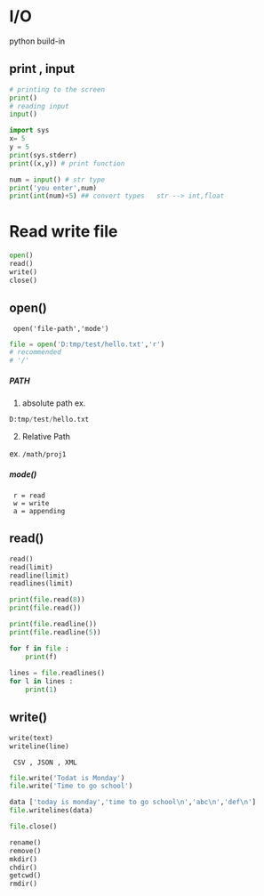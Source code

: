 # I/O

python build-in


## print , input
```python
# printing to the screen
print()   
# reading input
input()
```
```python
import sys
x= 5
y = 5
print(sys.stderr)
print((x,y)) # print function
```
```python
num = input() # str type
print('you enter',num)
print(int(num)+5) ## convert types   str --> int,float
```

# Read write file
```python
open()
read()
write()
close()
```
## open()
` open('file-path','mode')`

```python
file = open('D:tmp/test/hello.txt','r')
# recommended
# '/'
```
##### PATH
1. absolute path
ex.
```python
D:tmp/test/hello.txt
```

2. Relative Path
 
 ex.
 `` /math/proj1 ``
 
 ##### mode()
 ```
  r = read
  w = write
  a = appending
```
## read()
```python
read()
read(limit)
readline(limit)
readlines(limit)
``` 
```python
print(file.read(8))
print(file.read())

print(file.readline())
print(file.readline(5))

for f in file :
    print(f)
    
lines = file.readlines()
for l in lines :
    print(1)    
```
## write()
```python
write(text)
writeline(line)
```
```  CSV , JSON , XML ```

```python
file.write('Todat is Monday')
file.write('Time to go school')

data ['today is monday','time to go school\n','abc\n','def\n']
file.writelines(data)

file.close()
```

```python
rename()
remove()
mkdir()
chdir()
getcwd()
rmdir()
```
